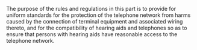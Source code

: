 The purpose of the rules and regulations in this part is to provide for uniform standards for the protection of the telephone network from harms caused by the connection of terminal equipment and associated wiring thereto, and for the compatibility of hearing aids and telephones so as to ensure that persons with hearing aids have reasonable access to the telephone network.

